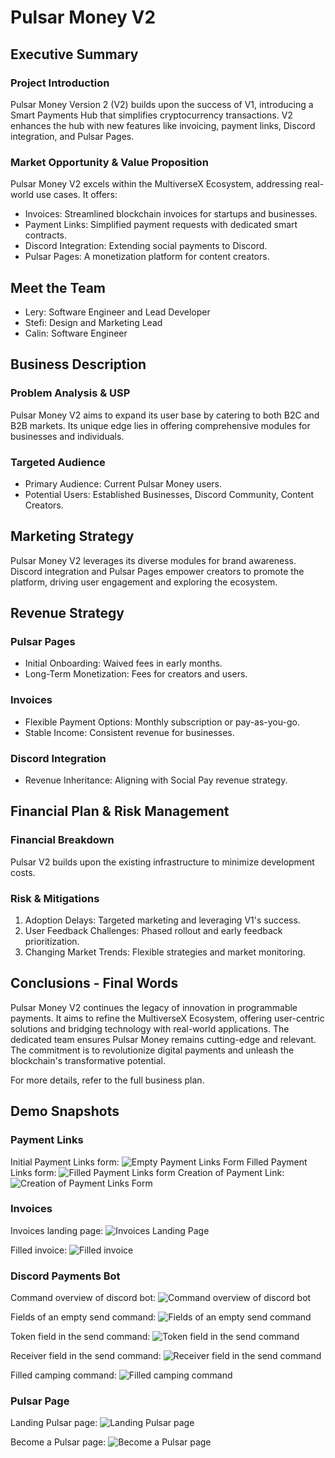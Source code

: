 # Pulsar Money V2

## Executive Summary

### Project Introduction
Pulsar Money Version 2 (V2) builds upon the success of V1, introducing a Smart Payments Hub that simplifies cryptocurrency transactions. V2 enhances the hub with new features like invoicing, payment links, Discord integration, and Pulsar Pages.

### Market Opportunity & Value Proposition
Pulsar Money V2 excels within the MultiverseX Ecosystem, addressing real-world use cases. It offers:
- Invoices: Streamlined blockchain invoices for startups and businesses.
- Payment Links: Simplified payment requests with dedicated smart contracts.
- Discord Integration: Extending social payments to Discord.
- Pulsar Pages: A monetization platform for content creators.

## Meet the Team
- Lery: Software Engineer and Lead Developer
- Stefi: Design and Marketing Lead
- Calin: Software Engineer

## Business Description

### Problem Analysis & USP
Pulsar Money V2 aims to expand its user base by catering to both B2C and B2B markets. Its unique edge lies in offering comprehensive modules for businesses and individuals.

### Targeted Audience
- Primary Audience: Current Pulsar Money users.
- Potential Users: Established Businesses, Discord Community, Content Creators.

## Marketing Strategy
Pulsar Money V2 leverages its diverse modules for brand awareness. Discord integration and Pulsar Pages empower creators to promote the platform, driving user engagement and exploring the ecosystem.

## Revenue Strategy

### Pulsar Pages
- Initial Onboarding: Waived fees in early months.
- Long-Term Monetization: Fees for creators and users.

### Invoices
- Flexible Payment Options: Monthly subscription or pay-as-you-go.
- Stable Income: Consistent revenue for businesses.

### Discord Integration
- Revenue Inheritance: Aligning with Social Pay revenue strategy.

## Financial Plan & Risk Management

### Financial Breakdown
Pulsar V2 builds upon the existing infrastructure to minimize development costs.

### Risk & Mitigations
1. Adoption Delays: Targeted marketing and leveraging V1's success.
2. User Feedback Challenges: Phased rollout and early feedback prioritization.
3. Changing Market Trends: Flexible strategies and market monitoring.

## Conclusions - Final Words
Pulsar Money V2 continues the legacy of innovation in programmable payments. It aims to refine the MultiverseX Ecosystem, offering user-centric solutions and bridging technology with real-world applications. The dedicated team ensures Pulsar Money remains cutting-edge and relevant. The commitment is to revolutionize digital payments and unleash the blockchain's transformative potential.

For more details, refer to the full business plan.


## Demo Snapshots

### Payment Links
Initial Payment Links form:
![Empty Payment Links Form](demoScreenshots/paymentLinks/initialForm.png)
Filled Payment Links form:
![Filled Payment Links form](demoScreenshots/paymentLinks/filledForm.png)
Creation of Payment Link:
![Creation of Payment Links Form](demoScreenshots/paymentLinks/paymentLink.png)

### Invoices
Invoices landing page:
![Invoices Landing Page](demoScreenshots/invoices/invoicesLandingPage.png)

Filled invoice:
![Filled invoice](demoScreenshots/invoices/filledInvoice.png)

### Discord Payments Bot
Command overview of discord bot:
![Command overview of discord bot](demoScreenshots/discordPaymentBot/discordBotCommandOverview.png)

Fields of an empty send command:
![Fields of an empty send command](demoScreenshots/discordPaymentBot/emptySendCommand.png)

Token field in the send command:
![Token field in the send command](demoScreenshots/discordPaymentBot/sendCommandTokenField.png)

Receiver field in the send command:
![Receiver field in the send command](demoScreenshots/discordPaymentBot/sendCommandReceiverField.png)

Filled camping command:
![Filled camping command](demoScreenshots/discordPaymentBot/filledCampaignCommand.png)

### Pulsar Page
Landing Pulsar page:
![Landing Pulsar page](demoScreenshots/pulsarPages/landingPulsarPage.png)

Become a Pulsar page:
![Become a Pulsar page](demoScreenshots/pulsarPages/becomePulsarPage.png)